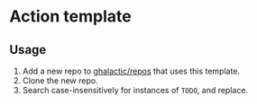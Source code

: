 # Action template

## Usage

1. Add a new repo to [ghalactic/repos] that uses this template.
2. Clone the new repo.
3. Search case-insensitively for instances of `TODO`, and replace.

[ghalactic/repos]: https://github.com/ghalactic/repos
